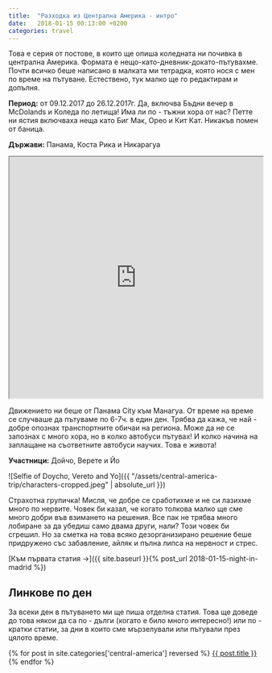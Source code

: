 ```yaml
---
title:  "Разходка из Централна Америка - интро"
date:   2018-01-15 00:13:00 +0200
categories: travel
---
```


Това е серия от постове, в които ще опиша коледната ни почивка в централна Америка. Формата е нещо-като-дневник-докато-пътувахме. Почти всичко беше написано в малката ми тетрадка, която нося с мен по време на пътуване. Естествено, тук малко ще го редактирам и допълня.

**Период:** от 09.12.2017 до 26.12.2017г. Да, включва Бъдни вечер в McDolands и Коледа по летища! Има ли по - тъжни хора от нас? Петте ни ястия включваха неща като Биг Мак, Орео и Кит Кат. Никакъв помен от баница.

**Държави:** Панама, Коста Рика и Никарагуа

<iframe src="https://www.google.com/maps/d/embed?mid=1zBFZ8PPrPTlewvO9HP9aac26ucyfzy_l" width="100%" height="480"></iframe>

Движението ни беше от Панама City към Манагуа. От време на време се случваше да пътуваме по 6-7ч. в един ден. Трябва да кажа, че най - добре опознах транспортните обичаи на региона. Може да не се запознах с много хора, но в колко автобуси пътувах! И колко начина на заплащане на съответните автобуси научих. Това е живота!

**Участници:** Дойчо, Верете и Йо

![Selfie of Doycho, Vereto and Yo]({{ "/assets/central-america-trip/characters-cropped.jpeg" | absolute_url }})

Страхотна групичка! Мисля, че добре се сработихме и не си лазихме много по нервите. Човек би казал, че когато толкова малко ще сме много добри във взимането на решения. Все пак не трябва много лобиране за да убедиш само двама други, нали? Този човек би сгрешил. Но за сметка на това всяко дезорганизирано решение беше придружено със забавление, айляк и пълна липса на нервност и стрес.

[Към първата статия ->]({{ site.baseurl }}{% post_url 2018-01-15-night-in-madrid %})

## Линкове по ден

За всеки ден в пътуването ми ще пиша отделна статия. Това ще доведе до това някои да са по - дълги (когато е било много интересно!) или по - кратки статии, за дни в които сме мързелували или пътували през цялото време.

{% for post in site.categories['central-america'] reversed %}
<a href="{{ post.url | absolute_url }}">
  {{ post.title }}
</a>
{% endfor %}
